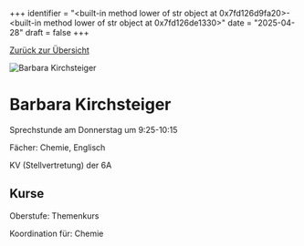 
+++
identifier = "<built-in method lower of str object at 0x7fd126d9fa20>-<built-in method lower of str object at 0x7fd126de1330>"
date = "2025-04-28"
draft = false
+++

 [Zurück zur Übersicht](/schule/personen/)

<div class="row">
<div class="column">
<img src="/images/personal/Kirchsteiger.jpg" alt="Barbara Kirchsteiger"> 
</div>
<div class="column">

# Barbara Kirchsteiger

Sprechstunde am Donnerstag um 9:25-10:15

Fächer: Chemie,  Englisch



KV (Stellvertretung) der 6A

## Kurse



Oberstufe: Themenkurs

Koordination für: Chemie

</div>
</div> 

